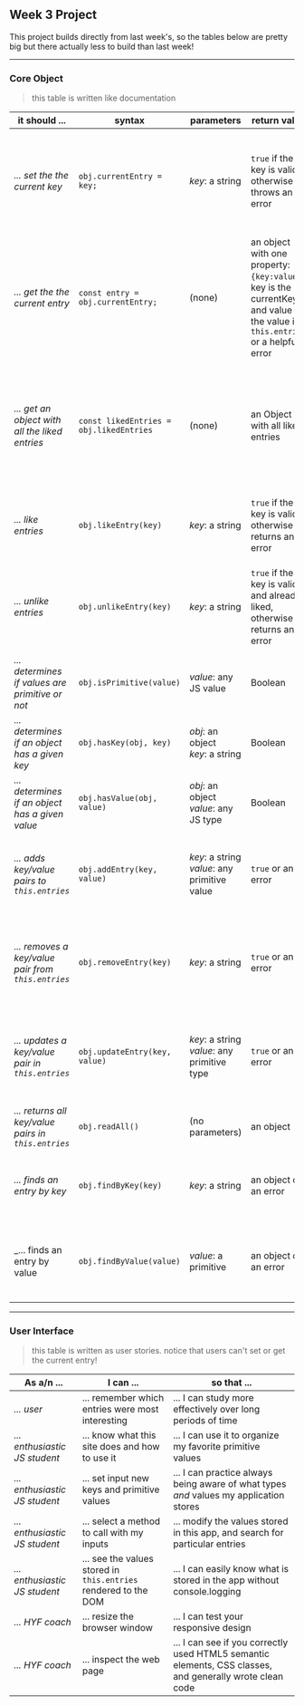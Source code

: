 
## Week 3 Project



This project builds directly from last week's, so the tables below are pretty big but there actually less to build than last week!


---



### Core Object



> this table is written like documentation




| __it should ...__ | __syntax__ | __parameters__ | __return value__ | __description__ |
| --- | --- | --- | --- | --- |
| _... set the the current key_| ```obj.currentEntry = key;``` | _key_: a string | ```true``` if the key is valid, otherwise throws an error | this setter will save the ```key``` as the currentKey if it is a string, and if ```this.entries``` has that key.  otherwise it throws a helpful error |
| _... get the the current entry_| ```const entry = obj.currentEntry;``` | (none) | an object with one property: ```{key:value}```.  key is the currentKey, and value is the value in ```this.entries``` or a helpful error | this getter allows you to always have access to an up-to-date value for ```this.currentKey```.  If a user deletes that entry but doesn't reset the ```currentEntry```, no problem! |
| _... get an object with all the liked entries_| ```const likedEntries = obj.likedEntries``` | (none) | an Object with all liked entries | this getter will return an object with all the entries in ```this.entries``` matching the keys in ```this.likedKeys```.  If an entry has been removed, the return value will have a helpful error |
| _... like entries_| ```obj.likeEntry(key)``` | _key_: a string | ```true``` if the key is valid, otherwise returns an error | it will push the key into ```this.likedKeys``` if it is valid, otherwise returns an error |
| _... unlike entries_| ```obj.unlikeEntry(key)``` | _key_: a string | ```true``` if the key is valid and already liked, otherwise returns an error | if the key is valid, and is in ```this.likedEntries``` it will be removed from the array.  otherwise a helpful error is returned |
| _... determines if values are primitive or not_ | ```obj.isPrimitive(value)``` | _value_: any JS value | Boolean | It returns ```true``` if the argument is a primitive, otherwise it returns ```false```. |
| _... determines if an object has a given key_ | ```obj.hasKey(obj, key)``` | _obj_: an object <br>  _key_: a string | Boolean | It returns ```true``` if the object has the given key, otherwise it returns ```false```. |
| _... determines if an object has a given value_ | ```obj.hasValue(obj, value)``` | _obj_: an object <br>  _value_: any JS type | Boolean | It returns ```true``` if any key in the object stores this value, otherwise it returns ```false```. |
| _... adds key/value pairs to ```this.entries```_ | ```obj.addEntry(key, value)``` | _key_: a string <br>  _value_: any primitive value | ```true``` or an error | It returns ```true``` if the key/value pair was successfully added, otherwise it returns helpful error describing what went wrong. |
| _... removes a key/value pair from ```this.entries```_ | ```obj.removeEntry(key)``` | _key_: a string | ```true``` or an error | It returns ```true``` if the key/value pair was successfully removed, otherwise it returns helpful error describing what went wrong. |
| _... updates a key/value pair in ```this.entries```_ | ```obj.updateEntry(key, value)``` | _key_: a string <br>  _value_: any primitive type | ```true``` or an error | It returns ```true``` if the key/value pair was successfully updated, otherwise it returns helpful error describing what went wrong. |
| _... returns all key/value pairs in ```this.entries```_ | ```obj.readAll()``` | (no parameters) | an object | a new object with the same key/value pairs as ```this.entries``` |
| _... finds an entry by key_ | ```obj.findByKey(key)``` | _key_: a string | an object or an error | It returns an object with the given key, and it's value in ```this.entries```. Or a helpful error |
| _... finds an entry by value | ```obj.findByValue(value)``` | _value_: a primitive | an object or an error | It returns an object with all key/value pairs in ```this.entries``` containing the given value. Or a helpful error |



---



### User Interface



> this table is written as user stories. notice that users can't set or get the current entry!



| __As a/n__ ... | __I can__ ... | __so that__ ... |
| --- | --- | --- |
| _... user_ | ... remember which entries were most interesting | ... I can study more effectively over long periods of time |
| _... enthusiastic JS student_ | ... know what this site does and how to use it | ... I can use it to organize my favorite primitive values |
| _... enthusiastic JS student_ | ... set input new keys and primitive values | ... I can practice always being aware of what types _and_ values my application stores |
| _... enthusiastic JS student_ | ... select a method to call with my inputs | ... modify the values stored in this app, and search for particular entries |
| _... enthusiastic JS student_ | ... see the values stored in ```this.entries``` rendered to the DOM | ... I can easily know what is stored in the app without console.logging  |
| _... HYF coach_ | ... resize the browser window | ... I can test your responsive design |
| _... HYF coach_ | ... inspect the web page | ... I can see if you correctly used HTML5 semantic elements, CSS classes, and generally wrote clean code |
